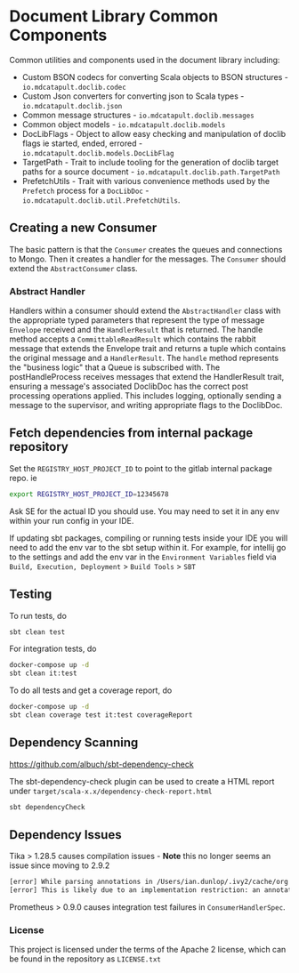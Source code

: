 # Document Library Common Components

Common utilities and components used in the document library including:

* Custom BSON codecs for converting Scala objects to BSON structures - `io.mdcatapult.doclib.codec`
* Custom Json converters for converting json to Scala types - `io.mdcatapult.doclib.json`
* Common message structures - `io.mdcatapult.doclib.messages`
* Common object models - `io.mdcatapult.doclib.models`
* DocLibFlags - Object to allow easy checking and manipulation of doclib flags ie started, ended, errored - `io.mdcatapult.doclib.models.DocLibFlag`  
* TargetPath - Trait to include tooling for the generation of doclib target paths for a source document - `io.mdcatapult.doclib.path.TargetPath`
* PrefetchUtils - Trait with various convenience methods used by the `Prefetch` process for a `DocLibDoc` - `io.mdcatapult.doclib.util.PrefetchUtils`.

## Creating a new Consumer
The basic pattern is that the `Consumer` creates the queues and connections to Mongo. Then it creates a handler for the messages.
The `Consumer` should extend the `AbstractConsumer` class.
### Abstract Handler
Handlers within a consumer should extend the `AbstractHandler` class with the appropriate typed parameters that represent the type of message `Envelope` received and
the `HandlerResult` that is returned. The handle method accepts a `CommittableReadResult` which contains the rabbit message
that extends the Envelope trait and returns a tuple which contains the original message and a `HandlerResult`. The `handle` method represents the 
"business logic" that a Queue is subscribed with.
The postHandleProcess receives messages that extend the HandlerResult trait, ensuring a message's associated DoclibDoc
has the correct post processing operations applied. This includes logging, optionally sending a message to the supervisor,
and writing appropriate flags to the DoclibDoc.

## Fetch dependencies from internal package repository

Set the `REGISTRY_HOST_PROJECT_ID` to point to the gitlab internal package repo. ie
```bash
export REGISTRY_HOST_PROJECT_ID=12345678
```
Ask SE for the actual ID you should use. You may need to set it in any env within your run config in your IDE.

If updating sbt packages, compiling or running tests inside your IDE you will need to add the env var to the sbt setup within it. For example, for intellij 
go to the settings and add the env var in the `Environment Variables` field via `Build, Execution, Deployment` > `Build Tools` > `SBT`

## Testing
To run tests, do
```bash
sbt clean test
```
For integration tests, do
```bash
docker-compose up -d
sbt clean it:test
```
To do all tests and get a coverage report, do
```bash
docker-compose up -d
sbt clean coverage test it:test coverageReport
```

## Dependency Scanning

https://github.com/albuch/sbt-dependency-check

The sbt-dependency-check plugin can be used to create a HTML report under `target/scala-x.x/dependency-check-report.html`

```bash
sbt dependencyCheck
```

## Dependency Issues

Tika > 1.28.5 causes compilation issues - **Note** this no longer seems an issue since moving to 2.9.2
```bash
[error] While parsing annotations in /Users/ian.dunlop/.ivy2/cache/org.mongodb/mongodb-driver-core/jars/mongodb-driver-core-4.4.1.jar(com/mongodb/lang/Nullable.class), could not find MAYBE in enum <none>.
[error] This is likely due to an implementation restriction: an annotation argument cannot refer to a member of the annotated class (scala/bug#7014).
```

Prometheus > 0.9.0 causes integration test failures in `ConsumerHandlerSpec`.

### License
This project is licensed under the terms of the Apache 2 license, which can be found in the repository as `LICENSE.txt`